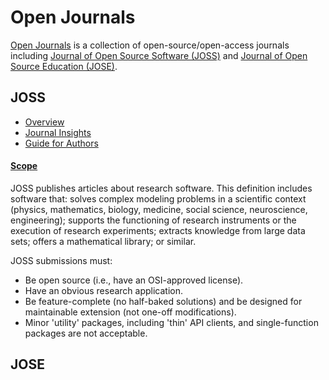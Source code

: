 # Open Journals

[Open Journals](https://www.theoj.org/) is a collection of open-source/open-access journals
including [Journal of Open Source Software (JOSS)](https://joss.theoj.org)
and [Journal of Open Source Education (JOSE)](https://jose.theoj.org).



## JOSS
- [Overview](https://research.com/journal/journal-of-open-source-software)
- [Journal Insights](https://joss.theoj.org/about)
- [Guide for Authors](https://joss.readthedocs.io)

#### [Scope](https://joss.theoj.org/about#submitting)
JOSS publishes articles about research software.
This definition includes software that:
solves complex modeling problems in a scientific context (physics, mathematics, biology, medicine, social science, neuroscience, engineering);
supports the functioning of research instruments or the execution of research experiments; extracts knowledge from large data sets;
offers a mathematical library; or similar.

JOSS submissions must:
- Be open source (i.e., have an OSI-approved license).
- Have an obvious research application.
- Be feature-complete (no half-baked solutions) and be designed for maintainable extension (not one-off modifications).
- Minor 'utility' packages, including 'thin' API clients, and single-function packages are not acceptable.


## JOSE
